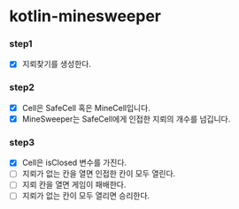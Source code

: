 # kotlin-minesweeper
### step1
- [x] 지뢰찾기를 생성한다.

### step2
- [x] Cell은 SafeCell 혹은 MineCell입니다.
- [x] MineSweeper는 SafeCell에게 인접한 지뢰의 개수를 넘깁니다. 

### step3
- [x] Cell은 isClosed 변수를 가진다.
- [ ] 지뢰가 없는 칸을 열면 인접한 칸이 모두 열린다.
- [ ] 지뢰 칸을 열면 게임이 패배한다.
- [ ] 지뢰가 없는 칸이 모두 열리면 승리한다.
